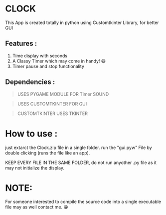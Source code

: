 # CLOCK

This App is created totally in python using Customtkinter Library, for better GUI

## Features :
1. Time display with seconds
2. A Classy Timer which may come in handy! 😄
3. Timer pause and stop functionality

## Dependencies : 
> USES PYGAME MODULE FOR Timer SOUND

> USES CUSTOMTKINTER FOR GUI

> CUSTOMTKINTER USES TKINTER 

# How to use :
just extarct the Clock.zip file in a single folder. run the "gui.pyw" File
by double clicking (runs the file like an app).

KEEP EVERY FILE IN THE SAME FOLDER, do not run anyother .py file as it may not initialize the display.

# NOTE:
For someone interested to compile the source code into a single executable file may as well contact me. 😁
